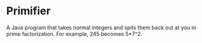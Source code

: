 Primifier
=========

A Java program that takes normal integers and spits them back out at you in prime factorization. For example, 245 becomes 5*7^2.
